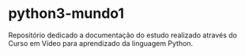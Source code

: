 # python3-mundo1
Repositório dedicado a documentação do estudo realizado através do Curso em Vídeo para aprendizado da linguagem Python.
